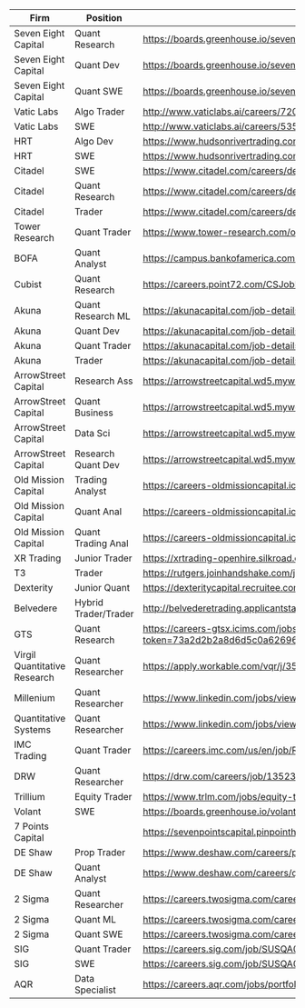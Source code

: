 | Firm                         | Position             | URL                                                                                                                                                                                                                                                                                      | Applied | Response |
|------------------------------|----------------------|------------------------------------------------------------------------------------------------------------------------------------------------------------------------------------------------------------------------------------------------------------------------------------------|---------|----------|
| Seven Eight Capital          | Quant Research       | https://boards.greenhouse.io/seveneightcapital/jobs/4484843002?gh_jid=4484843002                                                                                                                                                                                                         |         |          |
| Seven Eight Capital          | Quant Dev            | https://boards.greenhouse.io/seveneightcapital/jobs/4477870002?gh_jid=4477870002                                                                                                                                                                                                         |         |          |
| Seven Eight Capital          | Quant SWE            | https://boards.greenhouse.io/seveneightcapital/jobs/4477864002?gh_jid=4477864002                                                                                                                                                                                                         |         |          |
| Vatic Labs                   | Algo Trader          | http://www.vaticlabs.ai/careers/72038/?gh_jid=72038                                                                                                                                                                                                                                      |         |          |
| Vatic Labs                   | SWE                  | http://www.vaticlabs.ai/careers/53508/?gh_jid=53508                                                                                                                                                                                                                                      |         |          |
| HRT                          | Algo Dev             | https://www.hudsonrivertrading.com/careers/job/?gh_jid=82675                                                                                                                                                                                                                             |         |          |
| HRT                          | SWE                  | https://www.hudsonrivertrading.com/careers/job/?gh_jid=86641                                                                                                                                                                                                                             |         |          |
| Citadel                      | SWE                  | https://www.citadel.com/careers/details/software-engineering-rotation-program-full-time-us/                                                                                                                                                                                              |         |          |
| Citadel                      | Quant Research       | https://www.citadel.com/careers/details/quantitative-researcher-full-time-us-2/                                                                                                                                                                                                          |         |          |
| Citadel                      | Trader               | https://www.citadel.com/careers/details/trader-full-time-us/                                                                                                                                                                                                                             |         |          |
| Tower Research               | Quant Trader         | https://www.tower-research.com/open-positions/?gh_jid=2238167                                                                                                                                                                                                                            |         |          |
| BOFA                         | Quant Analyst        | https://campus.bankofamerica.com/careers/Global-Quantitative-Analytics-Analyst-Program-US.html                                                                                                                                                                                           |         |          |
| Cubist                       | Quant Research       | https://careers.point72.com/CSJobDetail?jobName=entry-level-quantitative-researcher&jobCode=CSS-0002297&retURL=/CSCareerSearch                                                                                                                                                           |         |          |
| Akuna                        | Quant Research ML    | https://akunacapital.com/job-details?gh_jid=2231479                                                                                                                                                                                                                                      |         |          |
| Akuna                        | Quant Dev            | https://akunacapital.com/job-details?gh_jid=2231482                                                                                                                                                                                                                                      |         |          |
| Akuna                        | Quant Trader         | https://akunacapital.com/job-details?gh_jid=2231483                                                                                                                                                                                                                                      |         |          |
| Akuna                        | Trader               | https://akunacapital.com/job-details?gh_jid=1828082                                                                                                                                                                                                                                      |         |          |
| ArrowStreet Capital          | Research Ass         | https://arrowstreetcapital.wd5.myworkdayjobs.com/en-US/Arrowstreet/job/Boston/Research-Associate_R66                                                                                                                                                                                     |         |          |
| ArrowStreet Capital          | Quant Business       | https://arrowstreetcapital.wd5.myworkdayjobs.com/en-US/Arrowstreet/job/Boston/Quantitative-Business-Analyst_R183                                                                                                                                                                         |         |          |
| ArrowStreet Capital          | Data Sci             | https://arrowstreetcapital.wd5.myworkdayjobs.com/en-US/Arrowstreet/job/Boston/Data-Science-Research-Associate_R71                                                                                                                                                                        |         |          |
| ArrowStreet Capital          | Research Quant Dev   | https://arrowstreetcapital.wd5.myworkdayjobs.com/en-US/Arrowstreet/job/Boston/Quantitative-Developer_R178-2                                                                                                                                                                              |         |          |
| Old Mission Capital          | Trading Analyst      | https://careers-oldmissioncapital.icims.com/jobs/1097/trading-research-analyst/job                                                                                                                                                                                                       |         |          |
| Old Mission Capital          | Quant Anal           | https://careers-oldmissioncapital.icims.com/jobs/1068/quantitative-analyst/job                                                                                                                                                                                                           |         |          |
| Old Mission Capital          | Quant Trading Anal   | https://careers-oldmissioncapital.icims.com/jobs/1071/quantitative-trading-analyst/job                                                                                                                                                                                                   |         |          |
| XR Trading                   | Junior Trader        | https://xrtrading-openhire.silkroad.com/epostings/index.cfm?fuseaction=app.jobinfo&jobid=50&company_id=16518&version=1&source=ONLINE&jobOwner=992344&aid=1                                                                                                                               |         |          |
| T3                           | Trader               | https://rutgers.joinhandshake.com/jobs/1513982?ref=preview-header-click                                                                                                                                                                                                                  |         |          |
| Dexterity                    | Junior Quant         | https://dexteritycapital.recruitee.com/o/junior-quant?source=Indeed                                                                                                                                                                                                                      |         |          |
| Belvedere                    | Hybrid Trader/Trader | http://belvederetrading.applicantstack.com/x/detail/a2sa4x05zkfy/aad1                                                                                                                                                                                                                    | Yup     |          |
| GTS                          | Quant Research       | https://careers-gtsx.icims.com/jobs/1175/job?utm_source=indeed_integration&iis=Job+Board&iisn=Indeed&indeed-apply-token=73a2d2b2a8d6d5c0a62696875eaebd669103652d3f0c2cd5445d3e66b1592b0f&mobile=false&width=1011&height=500&bga=true&needsRedirect=false&jan1offset=-300&jun1offset=-240 |         |          |
| Virgil Quantitative Research | Quant Researcher     | https://apply.workable.com/vqr/j/355B16956B/                                                                                                                                                                                                                                             |         |          |
| Millenium                    | Quant Researcher     | https://www.linkedin.com/jobs/view/1865607963/?alternateChannel=paview                                                                                                                                                                                                                   |         |          |
| Quantitative Systems         | Quant Researcher     | https://www.linkedin.com/jobs/view/1408008717/?alternateChannel=search                                                                                                                                                                                                                   |         |          |
| IMC Trading                  | Quant Trader         | https://careers.imc.com/us/en/job/REQ-00857/Graduate-Quant-Trader                                                                                                                                                                                                                        |         |          |
| DRW                          | Quant Researcher     | https://drw.com/careers/job/1352346                                                                                                                                                                                                                                                      |         |          |
| Trillium                     | Equity Trader        | https://www.trlm.com/jobs/equity-trader/                                                                                                                                                                                                                                                 |         |          |
| Volant                       | SWE                  | https://boards.greenhouse.io/volanttrading/jobs/4730908002                                                                                                                                                                                                                               |         |          |
| 7 Points Capital             |                      | https://sevenpointscapital.pinpointhq.com/en/jobs/3035                                                                                                                                                                                                                                   |         |          |
| DE Shaw                      | Prop Trader          | https://www.deshaw.com/careers/proprietary-trader-new-york-2648                                                                                                                                                                                                                          |         |          |
| DE Shaw                      | Quant Analyst        | https://www.deshaw.com/careers/quantitative-analyst-new-york-2636                                                                                                                                                                                                                        |         |          |
| 2 Sigma                      | Quant Researcher     | https://careers.twosigma.com/careers/JobDetail/New-York-New-York-United-States-Quantitative-Researcher-Full-Time-Campus-Hire/1731                                                                                                                                                        |         |          |
| 2 Sigma                      | Quant ML             | https://careers.twosigma.com/careers/JobDetail/New-York-New-York-United-States-Quantitative-Researcher-in-Machine-Learning/1439                                                                                                                                                          |         |          |
| 2 Sigma                      | Quant SWE            | https://careers.twosigma.com/careers/JobDetail/New-York-New-York-United-States-Quantitative-Software-Engineer-Campus-Hire/714                                                                                                                                                            |         |          |
| SIG                          | Quant Trader         | https://careers.sig.com/job/SUSQA004Y4556/Quantitative-Trader                                                                                                                                                                                                                            |         |          |
| SIG                          | SWE                  | https://careers.sig.com/job/SUSQA004Y4835/Technology-Co-op                                                                                                                                                                                                                               |         |          |
| AQR                          | Data Specialist      | https://careers.aqr.com/jobs/portfolio-implementation-and-implementation-research/greenwich-ct/data-specialist/2102707?lang=en_us#/                                                                                                                                                      |         |          |